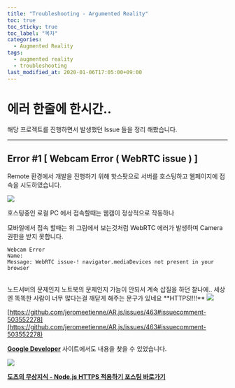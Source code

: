 ```yaml
---
title: "Troubleshooting - Argumented Reality"
toc: true
toc_sticky: true
toc_label: "목차"
categories:
  - Augmented Reality
tags:
  - augmented reality
  - troubleshooting
last_modified_at: 2020-01-06T17:05:00+09:00
---
```

# 에러 한줄에 한시간..
해당 프로젝트를 진행하면서 발생했던 Issue 들을 정리 해봤습니다.

---
## Error #1 [ Webcam Error ( WebRTC issue ) ]

Remote 환경에서 개발을 진행하기 위해 핫스팟으로 서버를 호스팅하고 웹페이지에 접속을 시도하였습니다.

<img src='{{ "/assets/images/ar/arjs/geoar-troubleshooting-1.png" | absolute_url }}'>

호스팅중인 로컬 PC 에서 접속할때는 웹캠이 정상적으로 작동하나 

모바일에서 접속 할때는 위 그림에서 보는것처럼 WebRTC 에러가 발생하며 Camera 권한을 받지 못합니다.

```
Webcam Error
Name: 
Message: WebRTC issue-! navigator.mediaDevices not present in your browser
```
<br/>
노드서버의 문제인지 노트북의 문제인지 가늠이 안되서 계속 삽질을 하던 찰나에.. 세상엔 똑똑한 사람이 너무 많다는걸 깨닫게 해주는 문구가 있네요 **HTTPS!!!!**

<img src='{{ "/assets/images/ar/arjs/geoar-troubleshooting-2.png" | absolute_url }}'>

[https://github.com/jeromeetienne/AR.js/issues/463#issuecomment-503552278](https://github.com/jeromeetienne/AR.js/issues/463#issuecomment-503552278)

[**Google Developer**](https://developers.google.com/web/fundamentals/media/capturing-images?hl=ko) 사이트에서도 내용을 찾을 수 있었습니다.

<img src='{{ "/assets/images/ar/arjs/geoar-troubleshooting-3.png" | absolute_url }}'>

[**도츠의 무상지식 - Node.js HTTPS 적용하기 포스팅 바로가기**](https://choco0908.github.io/javascript/javascript5/)